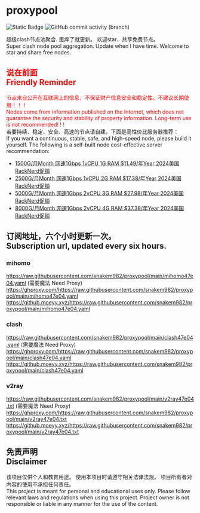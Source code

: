 # proxypool

![Static Badge](https://img.shields.io/badge/ss|ssr|vmess|vless|trojan-free-orange)
![GitHub commit activity (branch)](https://img.shields.io/github/commit-activity/w/snakem982/proxypool?color=DC52FC)


超级clash节点池聚合.
蛋痒了就更新。
欢迎star，共享免费节点。
<br/>
Super clash node pool aggregation.
Update when I have time.
Welcome to star and share free nodes.

## <font color="red">说在前面<br/>Friendly Reminder</font>
<font color="red">节点来自公开在互联网上的信息，不保证财产信息安全和稳定性。不建议长期使用！！！<br/>
Nodes come from information published on the Internet,
which does not guarantee the security and stability of property information.
Long-term use is not recommended! ! !</font><br/>
若要持续、稳定、安全、高速的节点请自建，下面是高性价比服务器推荐：<br/>
If you want a continuous, stable, safe, and high-speed node, please build it yourself.
The following is a self-built node cost-effective server recommendation:
- [1500G/月Month 网速1Gbps 1vCPU 1G RAM $11.49/年Year 2024美国RackNerd促销](https://my.racknerd.com/aff.php?aff=8613&pid=826 "2024美国RackNerd促销")
- [2500G/月Month 网速1Gbps 1vCPU 2G RAM $17.38/年Year 2024美国RackNerd促销](https://my.racknerd.com/aff.php?aff=8613&pid=827 "2024美国RackNerd促销")
- [5000G/月Month 网速1Gbps 2vCPU 3G RAM $27.98/年Year 2024美国RackNerd促销](https://my.racknerd.com/aff.php?aff=8613&pid=828 "2024美国RackNerd促销")
- [8000G/月Month 网速1Gbps 2vCPU 4G RAM $37.38/年Year 2024美国RackNerd促销](https://my.racknerd.com/aff.php?aff=8613&pid=829 "2024美国RackNerd促销")

## 订阅地址，六个小时更新一次。<br/>Subscription url, updated every six hours.
### mihomo
https://raw.githubusercontent.com/snakem982/proxypool/main/mihomo47e04.yaml  (需要魔法 Need Proxy)
https://ghproxy.com/https://raw.githubusercontent.com/snakem982/proxypool/main/mihomo47e04.yaml
https://github.moeyy.xyz/https://raw.githubusercontent.com/snakem982/proxypool/main/mihomo47e04.yaml
### clash
https://raw.githubusercontent.com/snakem982/proxypool/main/clash47e04.yaml  (需要魔法 Need Proxy)
https://ghproxy.com/https://raw.githubusercontent.com/snakem982/proxypool/main/clash47e04.yaml
https://github.moeyy.xyz/https://raw.githubusercontent.com/snakem982/proxypool/main/clash47e04.yaml
### v2ray
https://raw.githubusercontent.com/snakem982/proxypool/main/v2ray47e04.txt  (需要魔法 Need Proxy)
https://ghproxy.com/https://raw.githubusercontent.com/snakem982/proxypool/main/v2ray47e04.txt
https://github.moeyy.xyz/https://raw.githubusercontent.com/snakem982/proxypool/main/v2ray47e04.txt


## 免责声明 <br/>Disclaimer
该项目仅供个人和教育用途。
使用本项目时请遵守相关法律法规。
项目所有者对内容的使用不承担任何责任。
<br/>
This project is meant for personal and educational uses only.
Please follow relevant laws and regulations when using this project.
Project owner is not responsible or liable in any manner for the use of the content.
